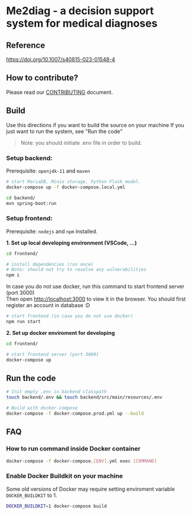 # Me2diag - a decision support system for medical diagnoses

## Reference
https://doi.org/10.1007/s40815-023-01548-4

## How to contribute?
Please read our [CONTRIBUTING](https://github.com/lehoangtran289/gr/blob/develop/CONTRIBUTING.md) document.

## Build
Use this directions if you want to build the source on your machine
If you just want to run the system, see "Run the code"

>Note: you should initiate .env file in order to build.

### Setup backend:
Prerequisite: `openjdk-11` and `maven`
```bash
# start MariaDB, Minio storage, Python Flask model.
docker-compose up -f docker-compose.local.yml

cd backend/
mvn spring-boot:run
```

### Setup frontend: 
Prerequisite: `nodejs` and `npm` installed.

**1. Set up local developing environment (VSCode, ...)**
```bash
cd frontend/

# install dependencies (run once)
# Note: should not try to resolve any vulnerabilities
npm i
```

In case you do not use docker, run this command to start frontend server (port 3000) <br>
Then open [http://localhost:3000](http://localhost:3000) to view it in the browser. You should first register an account in database :D
```bash
# start frontend (in case you do not use docker)
npm run start
```

**2. Set up docker enviroment for developing**
```bash
cd frontend/

# start frontend server (port 3000)
docker-compose up
```

## Run the code
```bash
# Init empty .env in backend classpath
touch backend/.env && touch backend/src/main/resources/.env

# Build with docker compose 
docker-compose -f docker-compose.prod.yml up --build
```

## FAQ
### How to run command inside Docker container
```bash
docker-compose -f docker-compose.[ENV].yml exec [COMMAND]
```

### Enable Docker Buildkit on your machine
Some old versions of Docker may require setting enviroment variable `DOCKER_BUILDKIT` to 1.

```bash
DOCKER_BUILDKIT=1 docker-compose build
```
